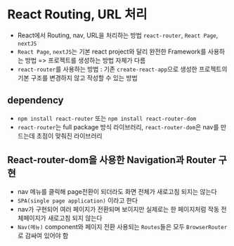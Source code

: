 # React Routing, URL 처리

- React에서 Routing, nav, URL을 처리하는 방법 `react-router`, `React Page`, `nextJS`
- `React Page`, `nextJS`는 기본 react project와 달리 완전한 Framework를
  사용하는 방법 => 프로젝트를 생성하는 방법 자체가 다름
- `react-router`를 사용하는 방법 : 기존 `create-react-app`으로 생성한
  프로젝트의 기본 구조를 변경하지 않고 작성할 수 있는 방법

## dependency

- `npm install react-router` 또는 `npm install react-router-dom`
- `react-router`는 full package 방식 라이브러리,
  `react-router-dom`은 nav를 만드는데 초점이 맞춰진 라이브러리

## React-router-dom을 사용한 Navigation과 Router 구현

- nav 메뉴를 클릭해 page전환이 되더라도 화면 전체가 새로고침 되지는 않는다
- `SPA(single page application)` 이라고 한다
- nav가 구현되어 여러 페이지가 전환되며 보이지만 실제로는 한 페이지처럼 작동
  전체페이지가 새로고침 되지 않는다
- `Nav(메뉴)` component와 페이지 전환 사용되는 `Routes`들은 모두 `BrowserRouter`로
  감싸여 있어야 함
